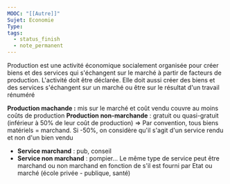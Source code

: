 ```yaml
---
MOOC: "[[Autre]]"
Sujet: Economie
Type: 
tags:
  - status_finish
  - note_permanent
---
```

Production est une activité économique socialement organisée pour créer biens et des services qui s'échangent sur le marché à partir de facteurs de production. L'activité doit être déclarée. Elle doit aussi créer des biens et des services s'échangent sur un marché ou être sur le résultat d'un travail rénuméré

**Production machande :** mis sur le marché et coût vendu couvre au moins coûts de production
**Production non-marchande** : gratuit ou quasi-gratuit (inférieur à 50% de leur coût de production)
⇒ Par convention, tous biens matériels = marchand. Si -50%, on considère qu'il s'agit d'un service rendu et non d'un bien vendu
- **Service marchand** : pub, conseil
- **Service non marchand** : pompier...
Le même type de service peut être marchand ou non marchand en fonction de s'il est fourni par Etat ou marché (école privée - publique, santé)